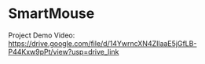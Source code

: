 # SmartMouse
Project Demo Video:
https://drive.google.com/file/d/14YwrncXN4ZIlaaE5jGfLB-P44Kxw9pPt/view?usp=drive_link
